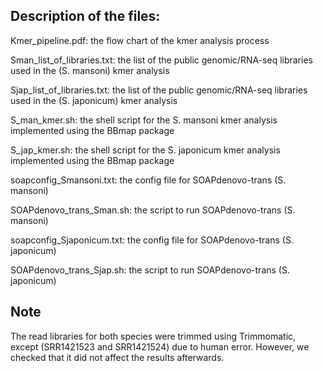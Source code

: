 ## Description of the files:
Kmer_pipeline.pdf: the flow chart of the kmer analysis process

Sman_list_of_libraries.txt: the list of the public genomic/RNA-seq libraries used in the (S. mansoni) kmer analysis

Sjap_list_of_libraries.txt: the list of the public genomic/RNA-seq libraries used in the (S. japonicum) kmer analysis

S_man_kmer.sh: the shell script for the S. mansoni kmer analysis implemented using the BBmap package

S_jap_kmer.sh: the shell script for the S. japonicum kmer analysis implemented using the BBmap package

soapconfig_Smansoni.txt: the config file for SOAPdenovo-trans (S. mansoni)

SOAPdenovo_trans_Sman.sh: the script to run SOAPdenovo-trans (S. mansoni)

soapconfig_Sjaponicum.txt: the config file for SOAPdenovo-trans (S. japonicum)

SOAPdenovo_trans_Sjap.sh: the script to run SOAPdenovo-trans (S. japonicum)

## Note 

The read libraries for both species were trimmed using Trimmomatic, except (SRR1421523 and SRR1421524) due to human error. However, we checked that it did not affect the results afterwards. 
